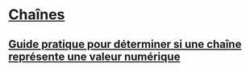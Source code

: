 # [Chaînes](index.md)
## [Guide pratique pour déterminer si une chaîne représente une valeur numérique](how-to-determine-whether-a-string-represents-a-numeric-value.md)
